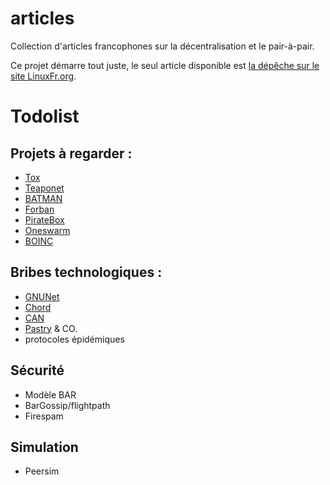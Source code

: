 articles
========
Collection d'articles francophones sur la décentralisation et le pair-à-pair.

Ce projet démarre tout juste, le seul article disponible est [la dépêche sur le site LinuxFr.org](https://linuxfr.org/news/p2p-hacker-fr-premier-etat-de-l-art-sur-la-decentralisation).


# Todolist

## Projets à regarder :

* [Tox](http://tox.im/)
* [Teaponet](http://teapotnet.org/)
* [BATMAN](http://www.open-mesh.org/projects/open-mesh/wiki)
* [Forban](http://www.foo.be/forban/)
* [PirateBox](http://www.disk91.com/2013/technology/systems/piratebox-upgrade-to-forban/)
* [Oneswarm](http://www.oneswarm.org/)
* [BOINC](http://boinc.berkeley.edu/)

## Bribes technologiques :

* [GNUNet](https://gnunet.org/)
* [Chord](https://github.com/sit/dht/wiki)
* [CAN]()
* [Pastry](http://research.microsoft.com/en-us/um/people/antr/PASTRY/) & CO.
* protocoles épidémiques

## Sécurité 

* Modèle BAR
* BarGossip/flightpath
* Firespam

## Simulation

* Peersim
